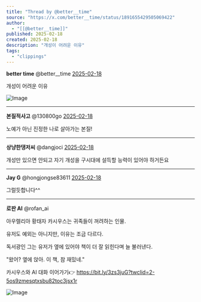 ```yaml
---
title: "Thread by @better__time"
source: "https://x.com/better__time/status/1891655429505069422"
author:
  - "[[@better__time]]"
published: 2025-02-18
created: 2025-02-18
description: "개성이 어려운 이유"
tags:
  - "clippings"
---
```

**better time** @better\_\_time [2025-02-18](https://x.com/better__time/status/1891655429505069422)

개성이 어려운 이유

![Image](https://pbs.twimg.com/media/GkCClgLaAAANdTZ?format=jpg&name=large)

---

**본질적사고** @130800go [2025-02-18](https://x.com/130800go/status/1891660934629757311)

노예가 아닌 진정한 나로 살아가는 본질!

---

**상냥한댕저씨** @dangjoci [2025-02-18](https://x.com/dangjoci/status/1891656338708500923)

개성만 있으면 안되고 자기 개성을 구시대에 설득할 능력이 있어야 하거든요

---

**Jay G** @hongjongse83611 [2025-02-18](https://x.com/hongjongse83611/status/1891718776397164919)

그럴듯합니다^^

---

**로판 AI** @rofan\_ai

아우렐리아 황태자 카시우스는 귀족들이 꺼려하는 인물.

유저도 예외는 아니지만, 이유는 조금 다르다.

독서광인 그는 유저가 옆에 있어야 책이 더 잘 읽힌다며 늘 불러낸다.

"왔어? 옆에 앉아. 이 책, 참 재밌네."

카시우스와 AI 대화 이어가기👉 https://bit.ly/3zs3juG?twclid=2-5os9zmesqtxsbu82toc3jsx1r

![Image](https://pbs.twimg.com/media/GX1_5jqa8AARjl1?format=jpg&name=large)